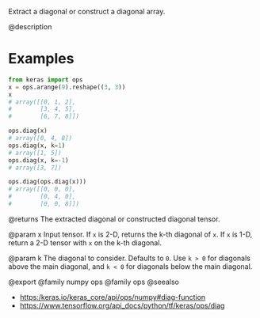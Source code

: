 Extract a diagonal or construct a diagonal array.

@description

# Examples
```python
from keras import ops
x = ops.arange(9).reshape((3, 3))
x
# array([[0, 1, 2],
#        [3, 4, 5],
#        [6, 7, 8]])
```

```python
ops.diag(x)
# array([0, 4, 8])
ops.diag(x, k=1)
# array([1, 5])
ops.diag(x, k=-1)
# array([3, 7])
```

```python
ops.diag(ops.diag(x)))
# array([[0, 0, 0],
#        [0, 4, 0],
#        [0, 0, 8]])
```

@returns
The extracted diagonal or constructed diagonal tensor.

@param x
Input tensor. If `x` is 2-D, returns the k-th diagonal of `x`.
If `x` is 1-D, return a 2-D tensor with `x` on the k-th diagonal.

@param k
The diagonal to consider. Defaults to `0`. Use `k > 0` for diagonals
above the main diagonal, and `k < 0` for diagonals below
the main diagonal.

@export
@family numpy ops
@family ops
@seealso
+ <https:/keras.io/keras_core/api/ops/numpy#diag-function>
+ <https://www.tensorflow.org/api_docs/python/tf/keras/ops/diag>
